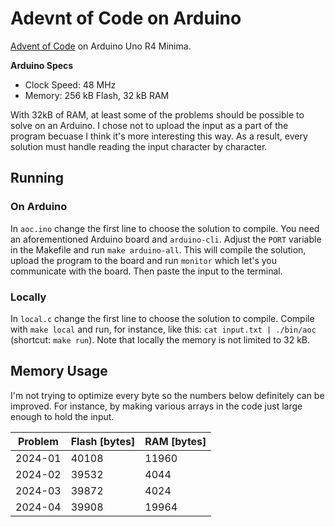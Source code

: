 # Adevnt of Code on Arduino

[Advent of Code](https://adventofcode.com) on Arduino Uno R4 Minima.

**Arduino Specs**
- Clock Speed: 48 MHz
- Memory: 256 kB Flash, 32 kB RAM

With 32kB of RAM, at least some of the problems should be possible to solve on
an Arduino. I chose not to upload the input as a part of the program becuase I
think it's more interesting this way. As a result, every solution must handle
reading the input character by character.

## Running


### On Arduino

In `aoc.ino` change the first line to choose the solution to compile.
You need an aforementioned Arduino board and `arduino-cli`. Adjust the `PORT`
variable in the Makefile and run `make arduino-all`. This will compile the
solution, upload the program to the board and run `monitor` which let's you
communicate with the board. Then paste the input to the terminal.

### Locally

In `local.c` change the first line to choose the solution to compile.
Compile with `make local` and run, for instance, like this: `cat input.txt |
./bin/aoc` (shortcut: `make run`). Note that locally the memory is not limited
to 32 kB.

## Memory Usage

I'm not trying to optimize every byte so the numbers below definitely can be
improved. For instance, by making various arrays in the code just large enough
to hold the input.

| Problem | Flash \[bytes\] | RAM \[bytes\] |
| --- | --- | --- |
| 2024-01 | 40108 | 11960 |
| 2024-02 | 39532 | 4044 |
| 2024-03 | 39872 | 4024 |
| 2024-04 | 39908 | 19964 |
